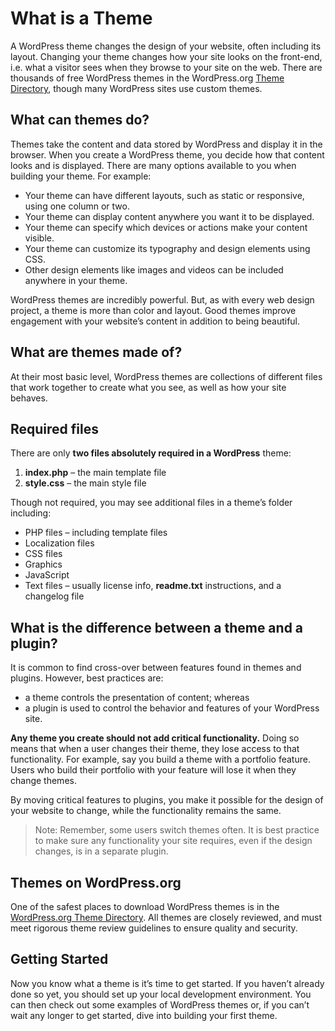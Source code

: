 # What is a Theme

A WordPress theme changes the design of your website, often including its layout. Changing your theme changes how your site looks on the front-end, i.e. what a visitor sees when they browse to your site on the web. There are thousands of free WordPress themes in the WordPress.org [Theme Directory](https://wordpress.org/themes/), though many WordPress sites use custom themes.

## What can themes do?

Themes take the content and data stored by WordPress and display it in the browser. When you create a WordPress theme, you decide how that content looks and is displayed. There are many options available to you when building your theme. For example:

* Your theme can have different layouts, such as static or responsive, using one column or two.
* Your theme can display content anywhere you want it to be displayed.
* Your theme can specify which devices or actions make your content visible.
* Your theme can customize its typography and design elements using CSS.
* Other design elements like images and videos can be included anywhere in your theme.

WordPress themes are incredibly powerful. But, as with every web design project, a theme is more than color and layout. Good themes improve engagement with your website’s content in addition to being beautiful.


## What are themes made of?

At their most basic level, WordPress themes are collections of different files that work together to create what you see, as well as how your site behaves.

## Required files

There are only **two files absolutely required in a WordPress** theme:

1. **index.php** – the main template file
2. **style.css** – the main style file

Though not required, you may see additional files in a theme’s folder including:

* PHP files – including template files
* Localization files
* CSS files
* Graphics
* JavaScript
* Text files – usually license info, **readme.txt** instructions, and a changelog file


## What is the difference between a theme and a plugin?

It is common to find cross-over between features found in themes and plugins. However, best practices are:

* a theme controls the presentation of content; whereas
* a plugin is used to control the behavior and features of your WordPress site.

**Any theme you create should not add critical functionality.** Doing so means that when a user changes their theme, they lose access to that functionality. For example, say you build a theme with a portfolio feature. Users who build their portfolio with your feature will lose it when they change themes.

By moving critical features to plugins, you make it possible for the design of your website to change, while the functionality remains the same.

> Note: Remember, some users switch themes often. It is best practice to make sure any functionality your site requires, even if the design changes, is in a separate plugin.


## Themes on WordPress.org

One of the safest places to download WordPress themes is in the [WordPress.org Theme Directory](https://wordpress.org/themes/). All themes are closely reviewed, and must meet rigorous theme review guidelines to ensure quality and security.

## Getting Started

Now you know what a theme is it’s time to get started. If you haven’t already done so yet, you should set up your local development environment. You can then check out some examples of WordPress themes or, if you can’t wait any longer to get started, dive into building your first theme.
